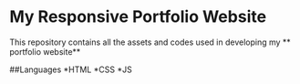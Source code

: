 # My Responsive Portfolio Website

This repository contains all the assets and codes used in developing my ** portfolio website**

##Languages
*HTML
*CSS
*JS


